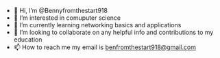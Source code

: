 - 👋 Hi, I’m @Bennyfromthestart918
- 👀 I’m interested in comuputer science
- 🌱 I’m currently learning networking basics and applications
- 💞️ I’m looking to collaborate on any helpful info and contributions to my education
- 📫 How to reach me my email is benfromthestart918@gmail.com

<!---
Bennyfromthestart918/Bennyfromthestart918 is a ✨ special ✨ repository because its `README.md` (this file) appears on your GitHub profile.
You can click the Preview link to take a look at your changes.
--->
